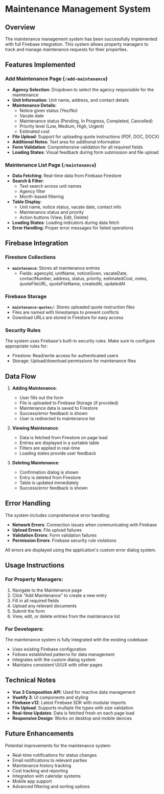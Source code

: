 # Maintenance Management System

## Overview
The maintenance management system has been successfully implemented with full Firebase integration. This system allows property managers to track and manage maintenance requests for their properties.

## Features Implemented

### Add Maintenance Page (`/add-maintenance`)
- **Agency Selection**: Dropdown to select the agency responsible for the maintenance
- **Unit Information**: Unit name, address, and contact details
- **Maintenance Details**: 
  - Notice given status (Yes/No)
  - Vacate date
  - Maintenance status (Pending, In Progress, Completed, Cancelled)
  - Priority level (Low, Medium, High, Urgent)
  - Estimated cost
- **File Upload**: Support for uploading quote instructions (PDF, DOC, DOCX)
- **Additional Notes**: Text area for additional information
- **Form Validation**: Comprehensive validation for all required fields
- **Loading States**: Visual feedback during form submission and file upload

### Maintenance List Page (`/maintenance`)
- **Data Fetching**: Real-time data from Firebase Firestore
- **Search & Filter**: 
  - Text search across unit names
  - Agency filter
  - Month-based filtering
- **Table Display**: 
  - Unit name, notice status, vacate date, contact info
  - Maintenance status and priority
  - Action buttons (View, Edit, Delete)
- **Loading States**: Loading indicators during data fetch
- **Error Handling**: Proper error messages for failed operations

## Firebase Integration

### Firestore Collections
- **`maintenance`**: Stores all maintenance entries
  - Fields: agencyId, unitName, noticeGiven, vacateDate, contactNumber, address, status, priority, estimatedCost, notes, quoteFileURL, quoteFileName, createdAt, updatedAt

### Firebase Storage
- **`maintenance-quotes/`**: Stores uploaded quote instruction files
- Files are named with timestamps to prevent conflicts
- Download URLs are stored in Firestore for easy access

### Security Rules
The system uses Firebase's built-in security rules. Make sure to configure appropriate rules for:
- Firestore: Read/write access for authenticated users
- Storage: Upload/download permissions for maintenance files

## Data Flow

1. **Adding Maintenance**:
   - User fills out the form
   - File is uploaded to Firebase Storage (if provided)
   - Maintenance data is saved to Firestore
   - Success/error feedback is shown
   - User is redirected to maintenance list

2. **Viewing Maintenance**:
   - Data is fetched from Firestore on page load
   - Entries are displayed in a sortable table
   - Filters are applied in real-time
   - Loading states provide user feedback

3. **Deleting Maintenance**:
   - Confirmation dialog is shown
   - Entry is deleted from Firestore
   - Table is updated immediately
   - Success/error feedback is shown

## Error Handling

The system includes comprehensive error handling:
- **Network Errors**: Connection issues when communicating with Firebase
- **Upload Errors**: File upload failures
- **Validation Errors**: Form validation failures
- **Permission Errors**: Firebase security rule violations

All errors are displayed using the application's custom error dialog system.

## Usage Instructions

### For Property Managers:
1. Navigate to the Maintenance page
2. Click "Add Maintenance" to create a new entry
3. Fill in all required fields
4. Upload any relevant documents
5. Submit the form
6. View, edit, or delete entries from the maintenance list

### For Developers:
The maintenance system is fully integrated with the existing codebase:
- Uses existing Firebase configuration
- Follows established patterns for data management
- Integrates with the custom dialog system
- Maintains consistent UI/UX with other pages

## Technical Notes

- **Vue 3 Composition API**: Used for reactive data management
- **Vuetify 3**: UI components and styling
- **Firebase v12**: Latest Firebase SDK with modular imports
- **File Upload**: Supports multiple file types with size validation
- **Real-time Updates**: Data is fetched fresh on each page load
- **Responsive Design**: Works on desktop and mobile devices

## Future Enhancements

Potential improvements for the maintenance system:
- Real-time notifications for status changes
- Email notifications to relevant parties
- Maintenance history tracking
- Cost tracking and reporting
- Integration with calendar systems
- Mobile app support
- Advanced filtering and sorting options
